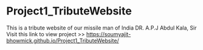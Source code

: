 # Project1_TributeWebsite
This is a tribute website of our missile man of India DR. A.P.J Abdul Kala, Sir <br>
Visit this link to view project >>  https://soumyajit-bhowmick.github.io/Project1_TributeWebsite/
